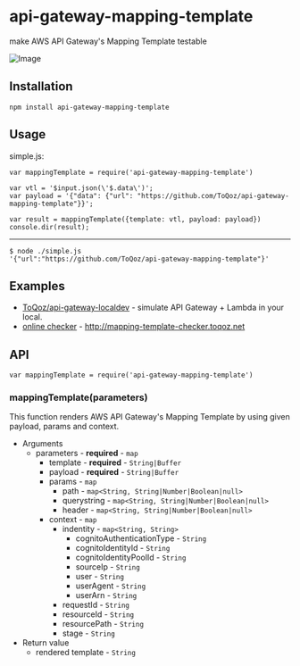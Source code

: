 # api-gateway-mapping-template

make AWS API Gateway's Mapping Template testable

![Image](http://toqoz.net/art/images/api-gateway-mapping-template.png)

## Installation

```
npm install api-gateway-mapping-template
```

## Usage

simple.js:

```node
var mappingTemplate = require('api-gateway-mapping-template')

var vtl = '$input.json(\'$.data\')';
var payload = '{"data": {"url": "https://github.com/ToQoz/api-gateway-mapping-template"}}';

var result = mappingTemplate({template: vtl, payload: payload})
console.dir(result);
```

***

```
$ node ./simple.js
'{"url":"https://github.com/ToQoz/api-gateway-mapping-template"}'
```

## Examples

- [ToQoz/api-gateway-localdev](https://github.com/ToQoz/api-gateway-localdev) - simulate API Gateway + Lambda in your local.
- [online checker](https://github.com/ToQoz/mapping-template-checker.toqoz.net) - http://mapping-template-checker.toqoz.net

## API

```node
var mappingTemplate = require('api-gateway-mapping-template')
```

### mappingTemplate(parameters)

This function renders AWS API Gateway's Mapping Template by using given payload, params and context.

- Arguments
  - parameters - **required** - `map`
      - template - **required** - `String|Buffer`
      - payload - **required** - `String|Buffer`
      - params - `map`
        - path - `map<String, String|Number|Boolean|null>`
        - querystring - `map<String, String|Number|Boolean|null>`
        - header - `map<String, String|Number|Boolean|null>`
      - context - `map`
        - indentity - `map<String, String>`
          - cognitoAuthenticationType - `String`
          - cognitoIdentityId - `String`
          - cognitoIdentityPoolId - `String`
          - sourceIp - `String`
          - user - `String`
          - userAgent - `String`
          - userArn - `String`
        - requestId - `String`
        - resourceId - `String`
        - resourcePath -  `String`
        - stage -  `String`
- Return value
  - rendered template -  `String`
